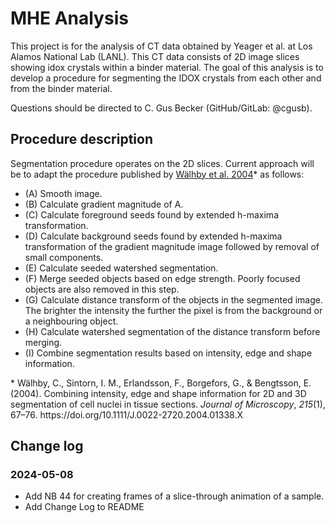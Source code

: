 # MHE Analysis
This project is for the analysis of CT data obtained by Yeager et al. at Los Alamos National Lab (LANL). This CT data consists of 2D image slices showing idox crystals within a binder material. The goal of this analysis is to develop a procedure for segmenting the IDOX crystals from each other and from the binder material. 

Questions should be directed to C. Gus Becker (GitHub/GitLab: @cgusb).

## Procedure description
Segmentation procedure operates on the 2D slices. Current approach will be to adapt the procedure published by [Wälhby et al. 2004](https://onlinelibrary.wiley.com/doi/full/10.1111/j.0022-2720.2004.01338.x)* as follows:

- (A) Smooth image. 
- (B) Calculate gradient magnitude of A. 
- (C) Calculate foreground seeds found by extended h-maxima transformation. 
- (D) Calculate background seeds found by extended h-maxima transformation of the gradient magnitude image followed by removal of small components.
- (E) Calculate seeded watershed segmentation.
- (F) Merge seeded objects based on edge strength. Poorly focused objects are also removed in this step. 
- (G) Calculate distance transform of the objects in the segmented image. The brighter the intensity the further the pixel is from the background or a neighbouring object.
- (H) Calculate watershed segmentation of the distance transform before merging. 
- (I) Combine segmentation results based on intensity, edge and shape information.

<div class="csl-entry">* Wälhby, C., Sintorn, I. M., Erlandsson, F., Borgefors, G., &#38; Bengtsson, E. (2004). Combining intensity, edge and shape information for 2D and 3D segmentation of cell nuclei in tissue sections. <i>Journal of Microscopy</i>, <i>215</i>(1), 67–76. https://doi.org/10.1111/J.0022-2720.2004.01338.X</div>

## Change log
### 2024-05-08
- Add NB 44 for creating frames of a slice-through animation of a sample.
- Add Change Log to README

